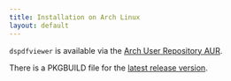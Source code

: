 ```yaml
---
title: Installation on Arch Linux
layout: default
---
```


`dspdfviewer` is available via the [Arch User Repository AUR][aur].

There is a PKGBUILD file for the [latest release version][release].

[aur]: https://wiki.archlinux.org/index.php/Arch_User_Repository
[release]: https://aur.archlinux.org/packages/dspdfviewer/
[git]: https://aur.archlinux.org/packages/dspdfviewer-git/
